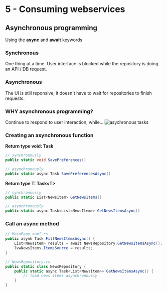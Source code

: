 # 5 - Consuming webservices
## Asynchronous programming
Using the **async** and **await** keywords

### Synchronous
One thing at a time. User interface is blocked while the repository is doing an API / DB request.

### Asynchronous
The UI is still reponsive, it doesn't have to wait for repositories to finish requests.

### WHY asynchronous programming?
Continue to respond to user interaction, while...
![asychronous tasks](https://i.imgur.com/j6yU5s3.png)

### Creating an asynchronous function
**Return type void: Task**
```csharp
// synchronously
public static void SavePreferences()

// asynchronously
public static async Task SavePreferencesAsync()
```

**Return type T: Task\<T>**
```csharp
// synchronously
public static List<NewsItem> GetNewsItems()

// asynchronously
public static async Task<List<NewsItem>> GetNewsItemsAsync()
```

### Call an async method
```csharp
// MainPage.xaml.cs
public asynk Task FillNewsItemsAsync() {
	List<NewsItem> results = await NewsRepository.GetNewsItemsAsync();
	lvwNewsItems.ItemsSource = results;
}

// NewsRepository.cs
public static class NewsRepository {
	public static async Task<List<NewsItem>> GetNewsItemsAsync() {
		// load news items asynchronously
	}
}
```
<!--stackedit_data:
eyJoaXN0b3J5IjpbLTEzODc4OTE1MTcsNjIwOTQ4NTI4LC0xOT
Y2MDc0MDYzXX0=
-->